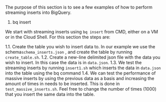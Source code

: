 The purpose of this section is to see a few examples of how to perform streaming inserts into BigQuery.

1. bq insert

We start with streaming inserts using `bq insert` from CMD, either on a VM or in the Cloud Shell.
For this section the steps are:

1.1. Create the table you wish to insert data to. In our example we use the schema`schema_inserts.json` , and create the table by running `create_table.sh`.
1.2. Create a new-line delimited json file with the data you wish to insert. In this case the data is in `data.json`.
1.3. We test the streaming inserts by running `insert1.sh` which inserts the data in `data.json` into the table using the bq command
1.4. We can test the performance of massive inserts by using the previous data as a basis and increasing the amount of times in needs to be inserted. This is done in `test_massive_inserts.sh`. Feel free to change the number of times (1000) that you insert the same data into the table.
